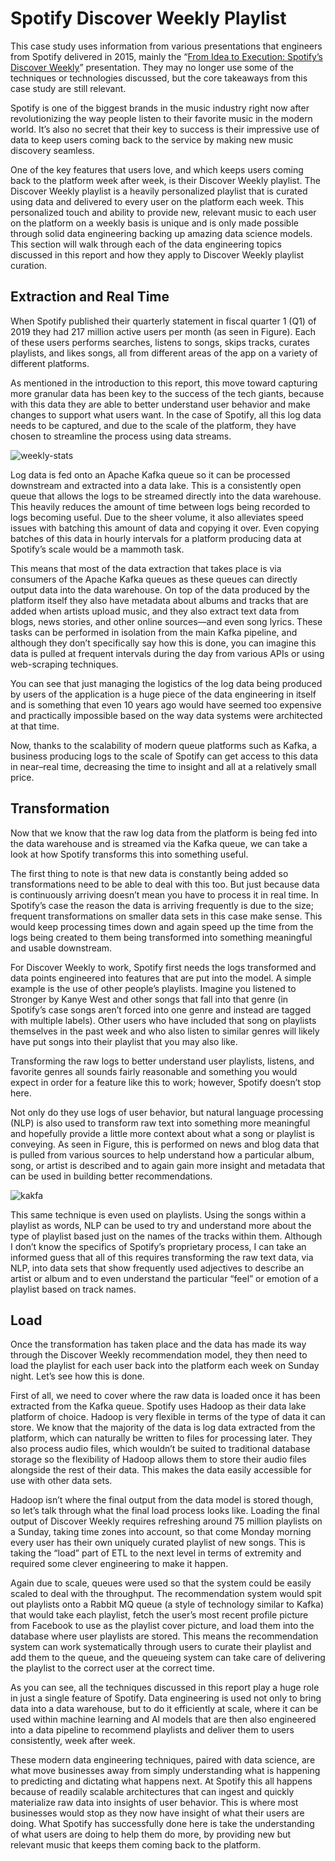 # Spotify Discover Weekly Playlist

This case study uses information from various presentations that engineers from Spotify delivered in 2015, mainly the “[From Idea to Execution: Spotify’s Discover Weekly](https://oreil.ly/Njos2)” presentation. They may no longer use some of the techniques or technologies discussed, but the core takeaways from this case study are still relevant.

Spotify is one of the biggest brands in the music industry right now after revolutionizing the way people listen to their favorite music in the modern world. It’s also no secret that their key to success is their impressive use of data to keep users coming back to the service by making new music discovery seamless.

One of the key features that users love, and which keeps users coming back to the platform week after week, is their Discover Weekly playlist. The Discover Weekly playlist is a heavily personalized playlist that is curated using data and delivered to every user on the platform each week. This personalized touch and ability to provide new, relevant music to each user on the platform on a weekly basis is unique and is only made possible through solid data engineering backing up amazing data science models. This section will walk through each of the data engineering topics discussed in this report and how they apply to Discover Weekly playlist curation.

## Extraction and Real Time

When Spotify published their quarterly statement in fiscal quarter 1 (Q1) of 2019 they had 217 million active users per month (as seen in Figure). Each of these users performs searches, listens to songs, skips tracks, curates playlists, and likes songs, all from different areas of the app on a variety of different platforms.

As mentioned in the introduction to this report, this move toward capturing more granular data has been key to the success of the tech giants, because with this data they are able to better understand user behavior and make changes to support what users want. In the case of Spotify, all this log data needs to be captured, and due to the scale of the platform, they have chosen to streamline the process using data streams.

![weekly-stats](https://user-images.githubusercontent.com/62965911/215029091-e87addc1-15f7-42ba-ad53-6e01a0db8d8c.png)

Log data is fed onto an Apache Kafka queue so it can be processed downstream and extracted into a data lake. This is a consistently open queue that allows the logs to be streamed directly into the data warehouse. This heavily reduces the amount of time between logs being recorded to logs becoming useful. Due to the sheer volume, it also alleviates speed issues with batching this amount of data and copying it over. Even copying batches of this data in hourly intervals for a platform producing data at Spotify’s scale would be a mammoth task.

This means that most of the data extraction that takes place is via consumers of the Apache Kafka queues as these queues can directly output data into the data warehouse. On top of the data produced by the platform itself they also have metadata about albums and tracks that are added when artists upload music, and they also extract text data from blogs, news stories, and other online sources—and even song lyrics. These tasks can be performed in isolation from the main Kafka pipeline, and although they don’t specifically say how this is done, you can imagine this data is pulled at frequent intervals during the day from various APIs or using web-scraping techniques.

You can see that just managing the logistics of the log data being produced by users of the application is a huge piece of the data engineering in itself and is something that even 10 years ago would have seemed too expensive and practically impossible based on the way data systems were architected at that time.

Now, thanks to the scalability of modern queue platforms such as Kafka, a business producing logs to the scale of Spotify can get access to this data in near–real time, decreasing the time to insight and all at a relatively small price.

## Transformation

Now that we know that the raw log data from the platform is being fed into the data warehouse and is streamed via the Kafka queue, we can take a look at how Spotify transforms this into something useful.

The first thing to note is that new data is constantly being added so transformations need to be able to deal with this too. But just because data is continuously arriving doesn’t mean you have to process it in real time. In Spotify’s case the reason the data is arriving frequently is due to the size; frequent transformations on smaller data sets in this case make sense. This would keep processing times down and again speed up the time from the logs being created to them being transformed into something meaningful and usable downstream.

For Discover Weekly to work, Spotify first needs the logs transformed and data points engineered into features that are put into the model. A simple example is the use of other people’s playlists. Imagine you listened to Stronger by Kanye West and other songs that fall into that genre (in Spotify’s case songs aren’t forced into one genre and instead are tagged with multiple labels). Other users who have included that song on playlists themselves in the past week and who also listen to similar genres will likely have put songs into their playlist that you may also like.

Transforming the raw logs to better understand user playlists, listens, and favorite genres all sounds fairly reasonable and something you would expect in order for a feature like this to work; however, Spotify doesn’t stop here.

Not only do they use logs of user behavior, but natural language processing (NLP) is also used to transform raw text into something more meaningful and hopefully provide a little more context about what a song or playlist is conveying. As seen in Figure, this is performed on news and blog data that is pulled from various sources to help understand how a particular album, song, or artist is described and to again gain more insight and metadata that can be used in building better recommendations.

![kakfa](https://user-images.githubusercontent.com/62965911/215029086-f3752385-3770-4e0f-953a-7c41b096acc2.png)

This same technique is even used on playlists. Using the songs within a playlist as words, NLP can be used to try and understand more about the type of playlist based just on the names of the tracks within them. Although I don’t know the specifics of Spotify’s proprietary process, I can take an informed guess that all of this requires transforming the raw text data, via NLP, into data sets that show frequently used adjectives to describe an artist or album and to even understand the particular “feel” or emotion of a playlist based on track names.

## Load

Once the transformation has taken place and the data has made its way through the Discover Weekly recommendation model, they then need to load the playlist for each user back into the platform each week on Sunday night. Let’s see how this is done.

First of all, we need to cover where the raw data is loaded once it has been extracted from the Kafka queue. Spotify uses Hadoop as their data lake platform of choice. Hadoop is very flexible in terms of the type of data it can store. We know that the majority of the data is log data extracted from the platform, which can naturally be written to files for processing later. They also process audio files, which wouldn’t be suited to traditional database storage so the flexibility of Hadoop allows them to store their audio files alongside the rest of their data. This makes the data easily accessible for use with other data sets.

Hadoop isn’t where the final output from the data model is stored though, so let’s talk through what the final load process looks like. Loading the final output of Discover Weekly requires refreshing around 75 million playlists on a Sunday, taking time zones into account, so that come Monday morning every user has their own uniquely curated playlist of new songs. This is taking the “load” part of ETL to the next level in terms of extremity and required some clever engineering to make it happen.

Again due to scale, queues were used so that the system could be easily scaled to deal with the throughput. The recommendation system would spit out playlists onto a Rabbit MQ queue (a style of technology similar to Kafka) that would take each playlist, fetch the user’s most recent profile picture from Facebook to use as the playlist cover picture, and load them into the database where user playlists are stored. This means the recommendation system can work systematically through users to curate their playlist and add them to the queue, and the queueing system can take care of delivering the playlist to the correct user at the correct time.

As you can see, all the techniques discussed in this report play a huge role in just a single feature of Spotify. Data engineering is used not only to bring data into a data warehouse, but to do it efficiently at scale, where it can be used within machine learning and AI models that are then also engineered into a data pipeline to recommend playlists and deliver them to users consistently, week after week.

These modern data engineering techniques, paired with data science, are what move businesses away from simply understanding what is happening to predicting and dictating what happens next. At Spotify this all happens because of readily scalable architectures that can ingest and quickly materialize raw data into insights of user behavior. This is where most businesses would stop as they now have insight of what their users are doing. What Spotify has successfully done here is take the understanding of what users are doing to help them do more, by providing new but relevant music that keeps them coming back to the platform.